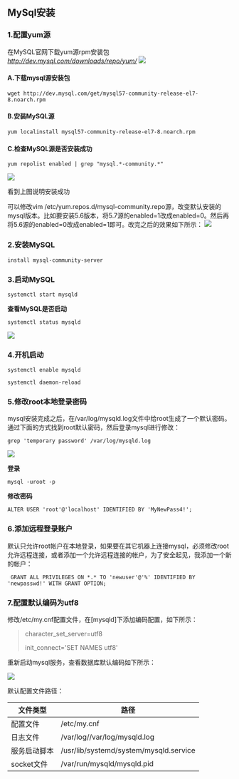 ## MySql安装
### 1.配置yum源
在MySQL官网下载yum源rpm安装包*http://dev.mysql.com/downloads/repo/yum/*
![](https://www.ltar.com/wp-content/uploads/2018/05/mysql_yum_rpm.png)
#### A.下载mysql源安装包


```
wget http://dev.mysql.com/get/mysql57-community-release-el7-8.noarch.rpm

```


#### B.安装MySQL源


```
yum localinstall mysql57-community-release-el7-8.noarch.rpm

```


#### C.检查MySQL源是否安装成功

```
yum repolist enabled | grep "mysql.*-community.*"
```


![](https://www.ltar.com/wp-content/uploads/2018/05/mysql_repolist.png)

看到上图说明安装成功

可以修改vim /etc/yum.repos.d/mysql-community.repo源，改变默认安装的mysql版本。比如要安装5.6版本，将5.7源的enabled=1改成enabled=0。然后再将5.6源的enabled=0改成enabled=1即可。改完之后的效果如下所示：
![](https://www.ltar.com/wp-content/uploads/2018/05/mysql-repo.png)

### 2.安装MySQL

```
install mysql-community-server
```


### 3.启动MySQL

```
systemctl start mysqld
```


**查看MySQL是否启动**

```
systemctl status mysqld
```

![](https://www.ltar.com/wp-content/uploads/2018/05/mysqld_status.png)

### 4.开机启动

```
systemctl enable mysqld
```



```
systemctl daemon-reload
```

### 5.修改root本地登录密码
mysql安装完成之后，在/var/log/mysqld.log文件中给root生成了一个默认密码。通过下面的方式找到root默认密码，然后登录mysql进行修改：

```
grep 'temporary password' /var/log/mysqld.log
```

![](https://www.ltar.com/wp-content/uploads/2018/05/mysql_temp_pwd.png)

**登录**


```
mysql -uroot -p
```


**修改密码**


```
ALTER USER 'root'@'localhost' IDENTIFIED BY 'MyNewPass4!';
```


### 6.添加远程登录账户
默认只允许root帐户在本地登录，如果要在其它机器上连接mysql，必须修改root允许远程连接，或者添加一个允许远程连接的帐户，为了安全起见，我添加一个新的帐户：


```
 GRANT ALL PRIVILEGES ON *.* TO 'newuser'@'%' IDENTIFIED BY 'newpasswd!' WITH GRANT OPTION;
```

### 7.配置默认编码为utf8
修改/etc/my.cnf配置文件，在[mysqld]下添加编码配置，如下所示：
>character_set_server=utf8
>
>init_connect='SET NAMES utf8'

重新启动mysql服务，查看数据库默认编码如下所示：

![](https://www.ltar.com/wp-content/uploads/2018/05/mysql_character.png)

默认配置文件路径：

|文件类型|路径|
|---|---| 
|配置文件|/etc/my.cnf |
|日志文件|/var/log//var/log/mysqld.log |
|服务启动脚本|/usr/lib/systemd/system/mysqld.service |
|socket文件|/var/run/mysqld/mysqld.pid|